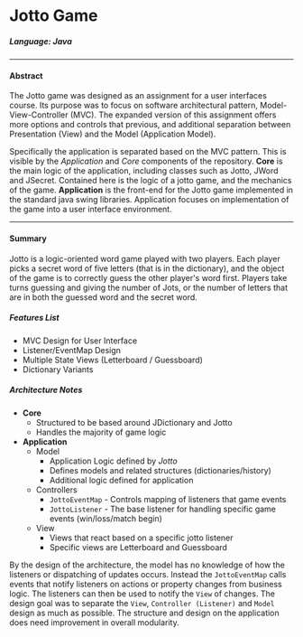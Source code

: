 # Jotto Game #
##### Language: *Java* 
***
#### Abstract
The Jotto game was designed as an assignment for a user interfaces course.  Its purpose was to focus on software architectural pattern, Model-View-Controller (MVC).  The expanded version of this assignment offers more options and controls that previous, and additional separation between Presentation (View) and the Model (Application Model). 

Specifically the application is separated based on the MVC pattern.  This is visible by the *Application* and *Core* components of the repository. **Core** is the main logic of the application, including classes such as Jotto, JWord and JSecret.  Contained here is the logic of a jotto game, and the mechanics of the game. **Application** is the front-end for the Jotto game implemented in the standard java swing libraries.  Application focuses on implementation of the game into a user interface environment.

***
#### Summary

Jotto is a logic-oriented word game played with two players. Each player picks a secret word of five letters (that is in the dictionary), and the object of the game is to correctly guess the other player's word first. Players take turns guessing and giving the number of Jots, or the number of letters that are in both the guessed word and the secret word.

##### Features List

* MVC Design for User Interface
* Listener/EventMap Design
* Multiple State Views (Letterboard / Guessboard)	
* Dictionary Variants
	
##### Architecture Notes	

* **Core**
	* Structured to be based around JDictionary and Jotto
	* Handles the majority of game logic
* **Application**
	* Model
		* Application Logic defined by *Jotto*
		* Defines models and related structures (dictionaries/history)
		* Additional logic defined for application
	* Controllers
		* `JottoEventMap` - Controls mapping of listeners that game events
		* `JottoListener` - The base listener for handling specific game events (win/loss/match begin)
	* View
		* Views that react based on a specific jotto listener
		* Specific views are Letterboard and Guessboard
		
By the design of the architecture, the model has no knowledge of how the listeners or dispatching of updates occurs.  Instead the `JottoEventMap` calls events that notify listeners on actions or property changes from business logic.  The listeners can then be used to notify the `View` of changes.  The design goal was to separate the `View`, `Controller (Listener)` and `Model` design as much as possible.  The structure and design on the application does need improvement in overall modularity.
